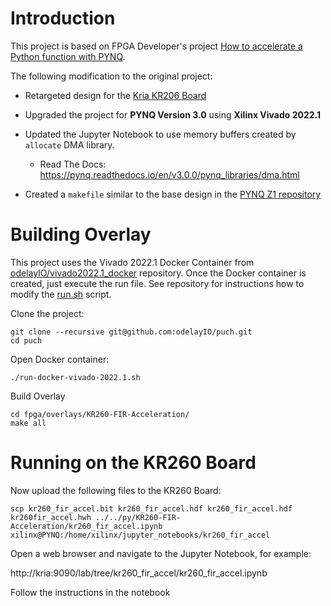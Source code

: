 # Introduction

This project is based on FPGA Developer's project [How to accelerate a Python function with PYNQ](https://www.fpgadeveloper.com/2018/03/how-to-accelerate-a-python-function-with-pynq.html/).  

The following modification to the original project: 

- Retargeted design for the [Kria KR206 Board](https://www.xilinx.com/products/som/kria/kr260-robotics-starter-kit.html)

- Upgraded the project for **PYNQ Version 3.0** using **Xilinx Vivado 2022.1**

- Updated the Jupyter Notebook to use memory buffers created by `allocate` DMA library.
  - Read The Docs: https://pynq.readthedocs.io/en/v3.0.0/pynq_libraries/dma.html
  
- Created a `makefile` similar to the base design in the [PYNQ Z1 repository](https://github.com/odelayIO/PYNQ-Z1-FIR-Acceleration/tree/vivado-2022.1)

  



# Building Overlay 

This project uses the Vivado 2022.1 Docker Container from [odelayIO/vivado2022.1_docker](https://github.com/odelayIO/vivado2022.1_docker) repository.  Once the Docker container is created, just execute the run file.  See repository for instructions how to modify the [run.sh](https://github.com/odelayIO/vivado2022.1_docker/blob/master/run.sh) script.

Clone the project:

```shell
git clone --recursive git@github.com:odelayIO/puch.git
cd puch
```

Open Docker container:

```shell
./run-docker-vivado-2022.1.sh
```

Build Overlay

```shell
cd fpga/overlays/KR260-FIR-Acceleration/
make all
```





# Running on the KR260 Board

Now upload the following files to the KR260 Board:

```
scp kr260_fir_accel.bit kr260_fir_accel.hdf kr260_fir_accel.hdf kr260fir_accel.hwh ../../py/KR260-FIR-Acceleration/kr260_fir_accel.ipynb xilinx@PYNQ:/home/xilinx/jupyter_notebooks/kr260_fir_accel
```

Open a web browser and navigate to the Jupyter Notebook, for example:

http://kria:9090/lab/tree/kr260_fir_accel/kr260_fir_accel.ipynb

Follow the instructions in the notebook
